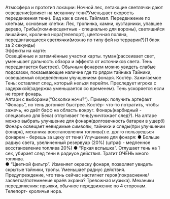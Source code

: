 Атмосфера и прототип локации: Ночной лес, летающие 
светлячки дают освещение(влияет на механику 
тени?Уменьшает скорость передвижения тени). 
Вид как в caves. 
Тайлмап. Передвижение по клеткам, основные клетки: Лес, 
тропинка, камни, кустарники, упавшее дерево, 
Грибы(люминесцентные - специально для вороны), 
светящийся лишайник, кроличья нора(телепорт), цветочная 
поляна, передвигающиеся светлячки(можно по типу фей из 
террарии?)(1 блок за 2 секунды)  
Эффекты на карте:  
Освещённые и затемнённые участки карты. 
туман(рассеивает свет, уменьшает дальность обзора и 
эффекта от источников света. Тень передвигается 
быстрее). Обычным фонарем можно увидеть слабые 
подсказки, показывающие наличие где то рядом тайника 
Тайники, освещаемый определённым улучшением фонаря. 
Костёр. Зажигаемое 
Тень: оставляет след, который нельзя перейти. Преследует 
игрока с задержкой(задержка уменьшается со временем). 
Тень ускоряется если не горит фонарь.  
Алтари с выборами(“Осколки ночи?”). Пример: получить 
артефакт “Фонарь”, но тень догоняет быстрее. 
Костёр- что-то потратить, чтобы зажечь, но даёт бафф на 
область вокруг. 
Фонарь(карбидный - специально для Беха) отпугивает 
тень(уничтожает след?). На алтаре можно выбрать 
улучшение для фонаря(долговечность батареи в ущерб) 
Фонарь освещает невидимые символы, тайники и 
следы(при улучшении фонаря), механика восстановления 
топлива(т.е. долго пользуешься фонарем - берешь за щеку 
от тени) 
Улучшение для фонаря: 
● Больше радиус света, увеличенный резервуар (20%) 
(штраф - медленное восстановление топлива 20%) 
● “Яркая вспышка”. Оглушает тень на 1 сек, убирает 
след тени в радиусе действия. Тратит ОЧЕНЬ много 
топлива.  
● “Цветной фильтр”. Изменяет окраску фонаря, 
позволяет увидеть скрытые тайники, тропы. 
Уменьшает радиус действия. 
Предупреждение, что тень сейчас настигнет 
героя(покраснение/засветка/потемнение краёв экрана? 
Тревожная музыка). 
Механики передвижения: прыжки, обычное передвижение 
по 4 сторонам. Телепорт- кроличья нора.